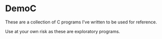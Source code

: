 # DemoC
These are a collection of C programs I've written to be used for reference. 

Use at your own risk as these are exploratory programs.
